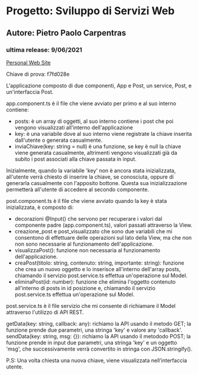 # Progetto: Sviluppo di Servizi Web
## Autore: Pietro Paolo Carpentras
### ultima release: 9/06/2021
[Personal Web Site](https://www.paolocarpentras.it)

Chiave di prova: f7fd028e

L'applicazione composto di due componenti, App e Post, un service, Post, e un'interfaccia Post.

app.component.ts è il file che viene avviato per primo e al suo interno contiene:

- posts: è un array di oggetti, al suo interno contiene i post che poi vengono visualizzati all'interno dell'applicazione
- key: è una variabile dove al suo interno viene registrate la chiave inserita dall'utente o generata casualmente.
- inviaChiave(key: string = null) è una funzione, se key è null la chiave viene generata casualmente, altrimenti vengono visualizzati già da subito i post associati alla chiave passata in input.

Inizialmente, quando la variabile 'key' non è ancora stata inizializzata, all'utente verrà chiesto di inserire la chiave, se conosciuta, oppure di generarla casualmente con l'apposito bottone. Questa sua inizializzazione permetterà all'utente di accedere al secondo componente.

post.component.ts è il file che viene avviato quando la key è stata inizializzata, è composto di:

- decorazioni @Input() che servono per recuperare i valori dal componente padre (app.component.ts), valori passati attraverso la View.
- creazione_post e post_visualizzato che sono due variabili che mi consentono di effettuare delle operazioni sul lato della View, ma che non non sono necessarie al funzionamento dell'applicazione.
- visualizzaPost(): funzione non necessaria al funzionamento dell'applicazione.
- creaPost(titolo: string, contenuto: string, importante: string): funzione che crea un nuovo oggetto e lo inserisce all'interno dell'array posts, chiamando il servizio post.service.ts effettua un'operazione sul Model.
- eliminaPost(id: number): funzione che elimina l'oggetto contenuto all'interno di posts in id posizione e, chiamando il servizio post.service.ts effettua un'operazione sul Model.

post.service.ts è il file servizio che mi consente di richiamare il Model attraverso l'utilizzo di API REST.

getData(key: string, callback: any): richiamo la API usando il metodo GET; la funzione prende due parametri, una stringa 'key' e valore any 'callback'.
sendData(key: string, msg: {}): richiamo la API usando il metododo POST; la funzione prende in input due parametri, una stringa 'key' e un oggetto 'msg', che successivamente verrà convertito in stringa con JSON.stringify().

P.S: Una volta chiesta una nuova chiave, viene visualizzata nell’interfaccia utente.
